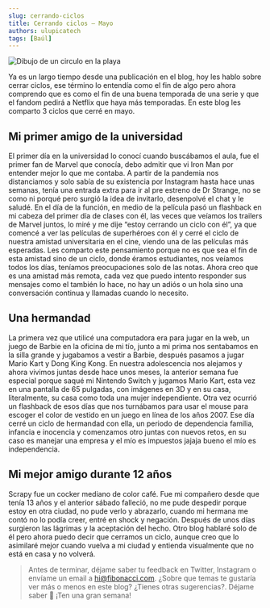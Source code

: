 ```yaml
---
slug: cerrando-ciclos
title: Cerrando ciclos – Mayo
authors: ulupicatech
tags: [Baúl]
---
```

![Dibujo de un circulo en la playa](https://storageapi.fleek.co/7cf39578-2509-4a94-8a0d-7be6272757ab-bucket/myweb/2022-05-31-cerrando-ciclos.jpeg)

Ya es un largo tiempo desde una publicación en el blog, hoy les hablo sobre cerrar ciclos, ese término lo entendía como el fin de algo pero ahora comprendo que es como el fin de una buena temporada de una serie y que el fandom pedirá a Netflix que haya más temporadas. En este blog les comparto 3 ciclos que cerré en mayo.

## Mi primer amigo de la universidad
El primer día en la universidad lo conocí cuando buscábamos el aula, fue el primer fan de Marvel que conocía, debo admitir que vi Iron Man por entender mejor lo que me contaba. A partir de la pandemia nos distanciamos y solo sabía de su existencia por Instagram hasta hace unas semanas, tenía una entrada extra para ir al pre estreno de Dr Strange, no se como ni porqué pero surgió la idea de invitarlo, desenpolvé el chat y le saludé. En el día de la función, en medio de la película pasó un flashback en mi cabeza del primer día de clases con él, las veces que veíamos los trailers de Marvel juntos, lo miré y me dije “estoy cerrando un ciclo con él”, ya que comencé a ver las películas de superhéroes con él y cerré el ciclo de nuestra amistad universitaria en el cine, viendo una de las películas más esperadas. Les comparto este pensamiento porque no es que sea el fin de esta amistad sino de un ciclo, donde éramos estudiantes, nos veíamos todos los días, teníamos preocupaciones solo de las notas. Ahora creo que es una amistad más remota, cada vez que puedo intento responder sus mensajes como el también lo hace, no hay un adiós o un hola sino una conversación continua y llamadas cuando lo necesito.

## Una hermandad
La primera vez que utilicé una computadora era para jugar en la web, un juego de Barbie en la oficina de mi tío, junto a mi prima nos sentabamos en la silla grande y jugabamos a vestir a Barbie, después pasamos a jugar Mario Kart y Dong King Kong. En nuestra adolescencia nos alejamos y ahora vivimos juntas desde hace unos meses, la anterior semana fue especial porque saqué mi Nintendo Switch y jugamos Mario Kart, esta vez en una pantalla de 65 pulgadas, con imágenes en 3D y en su casa, literalmente, su casa como toda una mujer independiente. Otra vez ocurrió un flashback de esos días que nos turnábamos para usar el mouse para escoger el color de vestido en un juego en línea de los años 2007. Ese día cerré un ciclo de hermandad con ella, un periodo de dependencia familia, infancia e inocencia y comenzamos otro juntas con nuevos retos, en su caso es manejar una empresa y el mío es impuestos jajaja bueno el mío es independencia.

## Mi mejor amigo durante 12 años
Scrapy fue un cocker mediano de color café. Fue mi compañero desde que tenía 13 años y el anterior sábado falleció, no me pude despedir porque estoy en otra ciudad, no pude verlo y abrazarlo, cuando mi hermana me contó no lo podía creer, entré en shock y negación. Después de unos días surgieron las lágrimas y la aceptación del hecho. Otro blog hablaré solo de él pero ahora puedo decir que cerramos un ciclo, aunque creo que lo asimilaré mejor cuando vuelva a mi ciudad y entienda visualmente que no está en casa y no volverá.


> Antes de terminar, déjame saber tu feedback en Twitter, Instagram o envíame un email a hi@fibonacci.com. ¿Sobre que temas te gustaría ver más o menos en este blog? ¿Tienes otras sugerencias?. Déjame saber 🙂 ¡Ten una gran semana!